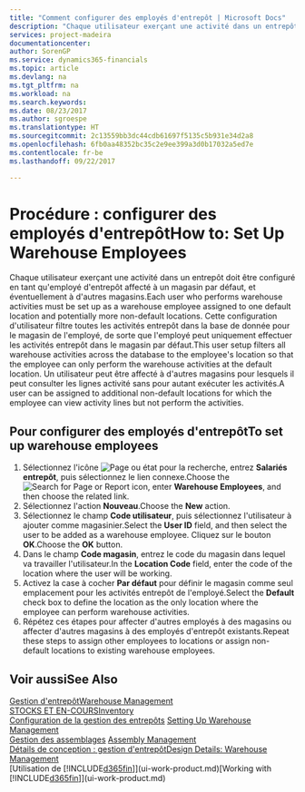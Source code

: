 ```yaml
---
title: "Comment configurer des employés d'entrepôt | Microsoft Docs"
description: "Chaque utilisateur exerçant une activité dans un entrepôt doit être configuré en tant qu'employé d'entrepôt affecté à un magasin par défaut, et éventuellement à d'autres magasins."
services: project-madeira
documentationcenter: 
author: SorenGP
ms.service: dynamics365-financials
ms.topic: article
ms.devlang: na
ms.tgt_pltfrm: na
ms.workload: na
ms.search.keywords: 
ms.date: 08/23/2017
ms.author: sgroespe
ms.translationtype: HT
ms.sourcegitcommit: 2c13559bb3dc44cdb61697f5135c5b931e34d2a8
ms.openlocfilehash: 6fb0aa48352bc35c2e9ee399a3d0b17032a5ed7e
ms.contentlocale: fr-be
ms.lasthandoff: 09/22/2017

---
```

# <a name="how-to-set-up-warehouse-employees"></a><span data-ttu-id="e640a-103">Procédure : configurer des employés d'entrepôt</span><span class="sxs-lookup"><span data-stu-id="e640a-103">How to: Set Up Warehouse Employees</span></span>
<span data-ttu-id="e640a-104">Chaque utilisateur exerçant une activité dans un entrepôt doit être configuré en tant qu'employé d'entrepôt affecté à un magasin par défaut, et éventuellement à d'autres magasins.</span><span class="sxs-lookup"><span data-stu-id="e640a-104">Each user who performs warehouse activities must be set up as a warehouse employee assigned to one default location and potentially more non-default locations.</span></span> <span data-ttu-id="e640a-105">Cette configuration d'utilisateur filtre toutes les activités entrepôt dans la base de donnée pour le magasin de l'employé, de sorte que l'employé peut uniquement effectuer les activités entrepôt dans le magasin par défaut.</span><span class="sxs-lookup"><span data-stu-id="e640a-105">This user setup filters all warehouse activities across the database to the employee's location so that the employee can only perform the warehouse activities at the default location.</span></span> <span data-ttu-id="e640a-106">Un utilisateur peut être affecté à d'autres magasins pour lesquels il peut consulter les lignes activité sans pour autant exécuter les activités.</span><span class="sxs-lookup"><span data-stu-id="e640a-106">A user can be assigned to additional non-default locations for which the employee can view activity lines but not perform the activities.</span></span>

## <a name="to-set-up-warehouse-employees"></a><span data-ttu-id="e640a-107">Pour configurer des employés d'entrepôt</span><span class="sxs-lookup"><span data-stu-id="e640a-107">To set up warehouse employees</span></span>  
1.  <span data-ttu-id="e640a-108">Sélectionnez l'icône ![Page ou état pour la recherche](media/ui-search/search_small.png "Page ou état pour la recherche"), entrez **Salariés entrepôt**, puis sélectionnez le lien connexe.</span><span class="sxs-lookup"><span data-stu-id="e640a-108">Choose the ![Search for Page or Report](media/ui-search/search_small.png "Search for Page or Report icon") icon, enter **Warehouse Employees**, and then choose the related link.</span></span>  
2. <span data-ttu-id="e640a-109">Sélectionnez l'action **Nouveau**.</span><span class="sxs-lookup"><span data-stu-id="e640a-109">Choose the **New** action.</span></span>  
3. <span data-ttu-id="e640a-110">Sélectionnez le champ **Code utilisateur**, puis sélectionnez l'utilisateur à ajouter comme magasinier.</span><span class="sxs-lookup"><span data-stu-id="e640a-110">Select the **User ID** field, and then select the user to be added as a warehouse employee.</span></span> <span data-ttu-id="e640a-111">Cliquez sur le bouton **OK**.</span><span class="sxs-lookup"><span data-stu-id="e640a-111">Choose the **OK** button.</span></span>  
6.  <span data-ttu-id="e640a-112">Dans le champ **Code magasin**, entrez le code du magasin dans lequel va travailler l'utilisateur.</span><span class="sxs-lookup"><span data-stu-id="e640a-112">In the **Location Code** field, enter the code of the location where the user will be working.</span></span>  
7.  <span data-ttu-id="e640a-113">Activez la case à cocher **Par défaut** pour définir le magasin comme seul emplacement pour les activités entrepôt de l'employé.</span><span class="sxs-lookup"><span data-stu-id="e640a-113">Select the **Default** check box to define the location as the only location where the employee can perform warehouse activities.</span></span>  
8.  <span data-ttu-id="e640a-114">Répétez ces étapes pour affecter d'autres employés à des magasins ou affecter d'autres magasins à des employés d'entrepôt existants.</span><span class="sxs-lookup"><span data-stu-id="e640a-114">Repeat these steps to assign other employees to locations or assign non-default locations to existing warehouse employees.</span></span>  

## <a name="see-also"></a><span data-ttu-id="e640a-115">Voir aussi</span><span class="sxs-lookup"><span data-stu-id="e640a-115">See Also</span></span>  
[<span data-ttu-id="e640a-116">Gestion d'entrepôt</span><span class="sxs-lookup"><span data-stu-id="e640a-116">Warehouse Management</span></span>](warehouse-manage-warehouse.md)  
[<span data-ttu-id="e640a-117">STOCKS ET EN-COURS</span><span class="sxs-lookup"><span data-stu-id="e640a-117">Inventory</span></span>](inventory-manage-inventory.md)  
<span data-ttu-id="e640a-118">[Configuration de la gestion des entrepôts](warehouse-setup-warehouse.md)   </span><span class="sxs-lookup"><span data-stu-id="e640a-118">[Setting Up Warehouse Management](warehouse-setup-warehouse.md)   </span></span>  
<span data-ttu-id="e640a-119">[Gestion des assemblages](assembly-assemble-items.md)  </span><span class="sxs-lookup"><span data-stu-id="e640a-119">[Assembly Management](assembly-assemble-items.md)  </span></span>  
[<span data-ttu-id="e640a-120">Détails de conception : gestion d'entrepôt</span><span class="sxs-lookup"><span data-stu-id="e640a-120">Design Details: Warehouse Management</span></span>](design-details-warehouse-management.md)  
<span data-ttu-id="e640a-121">[Utilisation de [!INCLUDE[d365fin](includes/d365fin_md.md)]](ui-work-product.md)</span><span class="sxs-lookup"><span data-stu-id="e640a-121">[Working with [!INCLUDE[d365fin](includes/d365fin_md.md)]](ui-work-product.md)</span></span>  

